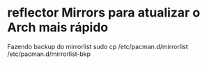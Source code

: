 # reflector Mirrors para atualizar o Arch mais rápido

Fazendo backup do mirrorlist
sudo cp /etc/pacman.d/mirrorlist /etc/pacman.d/mirrorlist-bkp
